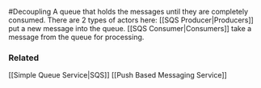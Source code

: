 #Decoupling 
A queue that holds the messages until they are completely consumed.
There are 2 types of actors here:
[[SQS Producer|Producers]] put a new message into the queue.
[[SQS Consumer|Consumers]] take a message from the queue for processing. 

### Related
[[Simple Queue Service|SQS]]
[[Push Based Messaging Service]]